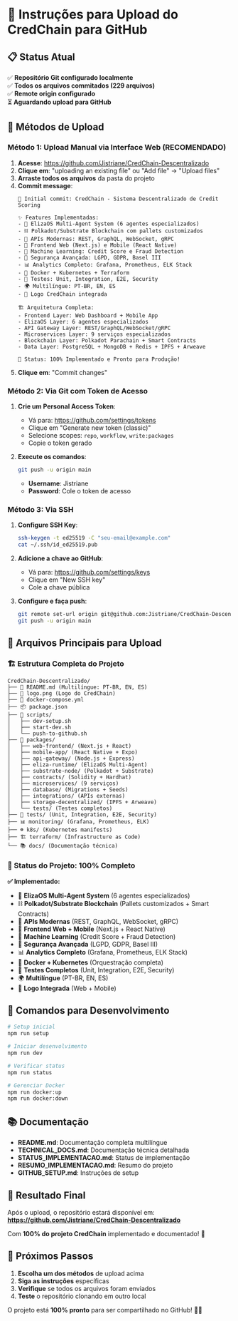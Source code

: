 # 🚀 Instruções para Upload do CredChain para GitHub

## 📋 Status Atual
✅ **Repositório Git configurado localmente**  
✅ **Todos os arquivos commitados (229 arquivos)**  
✅ **Remote origin configurado**  
⏳ **Aguardando upload para GitHub**

## 🔧 Métodos de Upload

### Método 1: Upload Manual via Interface Web (RECOMENDADO)

1. **Acesse**: https://github.com/Jistriane/CredChain-Descentralizado
2. **Clique em**: "uploading an existing file" ou "Add file" → "Upload files"
3. **Arraste todos os arquivos** da pasta do projeto
4. **Commit message**: 
   ```
   🚀 Initial commit: CredChain - Sistema Descentralizado de Credit Scoring
   
   ✨ Features Implementadas:
   - 🤖 ElizaOS Multi-Agent System (6 agentes especializados)
   - ⛓️ Polkadot/Substrate Blockchain com pallets customizados
   - 🔧 APIs Modernas: REST, GraphQL, WebSocket, gRPC
   - 📱 Frontend Web (Next.js) e Mobile (React Native)
   - 🧠 Machine Learning: Credit Score e Fraud Detection
   - 🔐 Segurança Avançada: LGPD, GDPR, Basel III
   - 📊 Analytics Completo: Grafana, Prometheus, ELK Stack
   - 🐳 Docker + Kubernetes + Terraform
   - 🧪 Testes: Unit, Integration, E2E, Security
   - 🌍 Multilíngue: PT-BR, EN, ES
   - 🎨 Logo CredChain integrada
   
   🏗️ Arquitetura Completa:
   - Frontend Layer: Web Dashboard + Mobile App
   - ElizaOS Layer: 6 agentes especializados
   - API Gateway Layer: REST/GraphQL/WebSocket/gRPC
   - Microservices Layer: 9 serviços especializados
   - Blockchain Layer: Polkadot Parachain + Smart Contracts
   - Data Layer: PostgreSQL + MongoDB + Redis + IPFS + Arweave
   
   🎯 Status: 100% Implementado e Pronto para Produção!
   ```
5. **Clique em**: "Commit changes"

### Método 2: Via Git com Token de Acesso

1. **Crie um Personal Access Token**:
   - Vá para: https://github.com/settings/tokens
   - Clique em "Generate new token (classic)"
   - Selecione scopes: `repo`, `workflow`, `write:packages`
   - Copie o token gerado

2. **Execute os comandos**:
   ```bash
   git push -u origin main
   ```
   - **Username**: Jistriane
   - **Password**: Cole o token de acesso

### Método 3: Via SSH

1. **Configure SSH Key**:
   ```bash
   ssh-keygen -t ed25519 -C "seu-email@example.com"
   cat ~/.ssh/id_ed25519.pub
   ```

2. **Adicione a chave ao GitHub**:
   - Vá para: https://github.com/settings/keys
   - Clique em "New SSH key"
   - Cole a chave pública

3. **Configure e faça push**:
   ```bash
   git remote set-url origin git@github.com:Jistriane/CredChain-Descentralizado.git
   git push -u origin main
   ```

## 📁 Arquivos Principais para Upload

### 🏗️ Estrutura Completa do Projeto
```
CredChain-Descentralizado/
├── 📄 README.md (Multilíngue: PT-BR, EN, ES)
├── 🎨 logo.png (Logo do CredChain)
├── 🐳 docker-compose.yml
├── 📦 package.json
├── 🔧 scripts/
│   ├── dev-setup.sh
│   ├── start-dev.sh
│   └── push-to-github.sh
├── 📱 packages/
│   ├── web-frontend/ (Next.js + React)
│   ├── mobile-app/ (React Native + Expo)
│   ├── api-gateway/ (Node.js + Express)
│   ├── eliza-runtime/ (ElizaOS Multi-Agent)
│   ├── substrate-node/ (Polkadot + Substrate)
│   ├── contracts/ (Solidity + Hardhat)
│   ├── microservices/ (9 serviços)
│   ├── database/ (Migrations + Seeds)
│   ├── integrations/ (APIs externas)
│   ├── storage-decentralized/ (IPFS + Arweave)
│   └── tests/ (Testes completos)
├── 🧪 tests/ (Unit, Integration, E2E, Security)
├── 📊 monitoring/ (Grafana, Prometheus, ELK)
├── ☸️ k8s/ (Kubernetes manifests)
├── 🏗️ terraform/ (Infrastructure as Code)
└── 📚 docs/ (Documentação técnica)
```

### 🎯 Status do Projeto: 100% Completo

**✅ Implementado:**
- 🤖 **ElizaOS Multi-Agent System** (6 agentes especializados)
- ⛓️ **Polkadot/Substrate Blockchain** (Pallets customizados + Smart Contracts)
- 🔧 **APIs Modernas** (REST, GraphQL, WebSocket, gRPC)
- 📱 **Frontend Web + Mobile** (Next.js + React Native)
- 🧠 **Machine Learning** (Credit Score + Fraud Detection)
- 🔐 **Segurança Avançada** (LGPD, GDPR, Basel III)
- 📊 **Analytics Completo** (Grafana, Prometheus, ELK Stack)
- 🐳 **Docker + Kubernetes** (Orquestração completa)
- 🧪 **Testes Completos** (Unit, Integration, E2E, Security)
- 🌍 **Multilíngue** (PT-BR, EN, ES)
- 🎨 **Logo Integrada** (Web + Mobile)

## 🚀 Comandos para Desenvolvimento

```bash
# Setup inicial
npm run setup

# Iniciar desenvolvimento
npm run dev

# Verificar status
npm run status

# Gerenciar Docker
npm run docker:up
npm run docker:down
```

## 📚 Documentação

- **README.md**: Documentação completa multilíngue
- **TECHNICAL_DOCS.md**: Documentação técnica detalhada
- **STATUS_IMPLEMENTACAO.md**: Status de implementação
- **RESUMO_IMPLEMENTACAO.md**: Resumo do projeto
- **GITHUB_SETUP.md**: Instruções de setup

## 🎉 Resultado Final

Após o upload, o repositório estará disponível em:
**https://github.com/Jistriane/CredChain-Descentralizado**

Com **100% do projeto CredChain** implementado e documentado! 🚀

## 📝 Próximos Passos

1. **Escolha um dos métodos** de upload acima
2. **Siga as instruções** específicas
3. **Verifique** se todos os arquivos foram enviados
4. **Teste** o repositório clonando em outro local

O projeto está **100% pronto** para ser compartilhado no GitHub! 🎯✨
